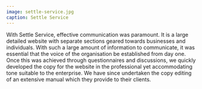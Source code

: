 ```yaml
---
image: settle-service.jpg
caption: Settle Service
---
```


With Settle Service, effective communication was paramount. It is a large detailed website with separate sections geared towards businesses and individuals. With such a large amount of information to communicate, it was essential that the voice of the organisation be established from day one. Once this was achieved through questionnaires and discussions, we quickly developed the copy for the website in the professional yet accommodating tone suitable to the enterprise. We have since undertaken the copy editing of an extensive manual which they provide to their clients.
